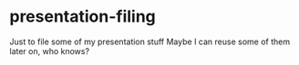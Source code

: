 # presentation-filing
Just to file some of my presentation stuff
Maybe I can reuse some of them later on, who knows?
